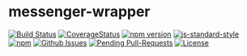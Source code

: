 # messenger-wrapper
[![Build Status](https://travis-ci.org/justynjozwiak/messenger-wrapper.svg?branch=master)](https://travis-ci.org/justynjozwiak/messenger-wrapper)
[![CoverageStatus](https://coveralls.io/repos/github/justynjozwiak/messenger-wrapper/badge.svg?branch=master)](https://coveralls.io/github/justynjozwiak/messenger-wrapper?branch=master)
[![npm version](https://img.shields.io/npm/v/messenger-wrapper.svg?style=flat)](https://www.npmjs.com/package/messenger-wrapper)
[![js-standard-style](https://img.shields.io/badge/code%20style-standard-brightgreen.svg)](http://standardjs.com/)
[![npm](https://img.shields.io/npm/dt/express.svg?maxAge=2592000)](https://www.npmjs.com/package/messenger-wrapper)
[![Github Issues](http://githubbadges.herokuapp.com/justynjozwiak/messenger-wrapper/issues.svg?style=flat-square)](https://github.com/justynjozwiak/messenger-wrapper/issues)
[![Pending Pull-Requests](http://githubbadges.herokuapp.com/justynjozwiak/messenger-wrapper/pulls.svg?style=flat-square)](https://github.com/justynjozwiak/messenger-wrapper/pulls)
[![License](http://img.shields.io/:license-MIT-blue.svg?style=flat-square)](http://badges.mit-license.org)
